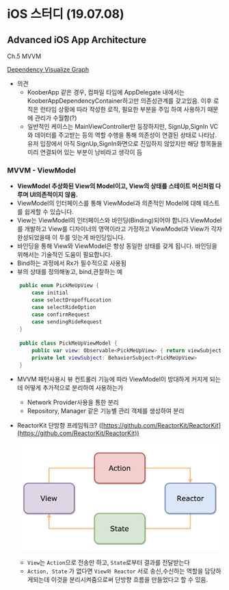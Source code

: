 # iOS 스터디 (19.07.08)

## Advanced iOS App Architecture

Ch.5 MVVM 

[Dependency Visualize Graph](https://www.notion.so/eaff8283d12342b79528f776abf2f5c8)

- 의견
    - KooberApp 같은 경우, 컴파일 타임에 AppDelegate 내에서는 KooberAppDependencyContainer하고만 의존성관계를 갖고있음. 이후 로직은 런타임 상황에 따라 작성한 로직, 필요한 부분을 주입 하여 사용하기 때문에 관리가 수월함(?)
    - 일반적인 케이스는 MainViewController만 등장하지만, SignUp,SignIn VC와 데이터를 주고받는 등의 역할 수행을 통해 의존성이 연결된 상태로 나타남. 유저 입장에서 아직 SignUp,SignIn화면으로 진입하지 않았지만 해당 항목들을 미리 연결되어 있는 부분이 낭비라고 생각이 듬

### MVVM - ViewModel

- **ViewModel 추상화된 View의 Model이고, View의 상태를 스테이트 머신처럼 다루며 UI의존적이지 않음.**
- ViewModel의 인터페이스를 통해 ViewModel과 의존적인 Model에 대해 테스트를 쉽게할 수 있습니다.
- View는 ViewModel의 인터페이스와 바인딩(Binding)되어야 합니다.ViewModel를 개발하고 View를 디자이너의 영역이라고 가정하고 ViewModel과 View가 각자 완성되었을때 이 두를 잇는게 바인딩입니다.
- 바인딩을 통해 View와 ViewModel은 항상 동일한 상태를 갖게 됩니다. 바인딩을 위해서는 기술적인 도움이 필요합니다.
- Bind하는 과정에서 Rx가 필수적으로 사용됨
- 뷰의 상태를 정의해놓고, bind,관찰하는 예
```Swift
    public enum PickMeUpView {
    	case initial
    	case selectDropoffLocation
    	case selectRideOption
    	case confirmRequest
    	case sendingRideRequest
    }
    
    public class PickMeUpViewModel {
    	public var view: Observable<PickMeUpView> { return viewSubject.asObservable() }
    	private let viewSubject: BehaviorSubject<PickMeUpView> 
    }
```    

- MVVM 패턴사용시 뷰 컨트롤러 기능에 따라 ViewModel이 방대하게 커지게 되는데 어떻게 추가적으로 분리하여 사용하는가
    - Network Provider사용을 통한 분리
    - Repository, Manager 같은 기능별 관리 객체를 생성하여 분리
- ReactorKit 단방향 프레임워크? ([https://github.com/ReactorKit/ReactorKit](https://github.com/ReactorKit/ReactorKit))

    ![](Untitled-3b836460-3cc0-4c1d-8e9e-6b9765a808cb.png)

    - `View`는 `Action`으로 전송만 하고, `State`로부터 결과를 전달받는다
    - `Action, State` 가 없다면 `View와 Reactor` 서로 송신,수신하는 역할을 담당하게되는데 이것을 분리시켜줌으로써 단방향 흐름을 만들었다고 할 수 있음.
